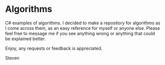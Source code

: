 # Algorithms
C# examples of algorithms.
I decided to make a repository for algorithms as I come across them, as an easy reference for myself or anyone else.
Please feel free to message me if you see anything wrong or anything that could be explained better. 

Enjoy, any requests or feedback is appreciated.


Steven
